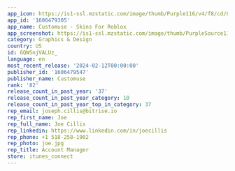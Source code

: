 ```yaml
---
app_icon: https://is1-ssl.mzstatic.com/image/thumb/Purple116/v4/f8/cd/8b/f8cd8b37-eb72-f79f-2066-59423d1dc8f7/AppIcon-0-0-1x_U007epad-0-85-220.png/1024x1024bb.png
app_id: '1606479305'
app_name: Customuse - Skins For Roblox
app_screenshot: https://is1-ssl.mzstatic.com/image/thumb/PurpleSource116/v4/e0/aa/2c/e0aa2ccb-bda8-6de4-195b-3a6c64f47068/1906fd03-6e73-48d5-9a43-61ab8f26a6b8_1.png/1242x2208bb.png
category: Graphics & Design
country: US
id: 6QWSnjVALUz_
language: en
most_recent_release: '2024-02-12T00:00:00'
publisher_id: '1606479547'
publisher_name: Customuse
rank: '82'
release_count_in_past_year: '37'
release_count_in_past_year_category: 10
release_count_in_past_year_top_in_category: 37
rep_email: joseph.cillis@bitrise.io
rep_first_name: Joe
rep_full_name: Joe Cillis
rep_linkedin: https://www.linkedin.com/in/joecillis
rep_phone: +1 518-258-1902
rep_photo: joe.jpg
rep_title: Account Manager
store: itunes_connect
---
```

